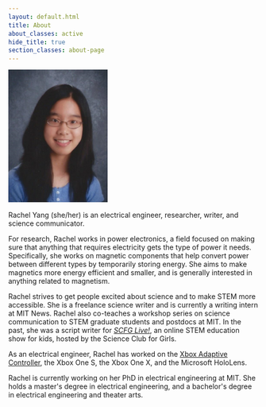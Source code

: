 ```yaml
---
layout: default.html
title: About
about_classes: active
hide_title: true
section_classes: about-page
---
```


<img src="/assets/images/about_me/headshot.jpg" width="200" class="left" alt="headshot">

Rachel Yang (she/her) is an electrical engineer, researcher, writer, and science communicator. 

For research, Rachel works in power electronics, a field focused on making sure that anything that requires electricity gets the type of power it needs. Specifically, she works on magnetic components that help convert power between different types by temporarily storing energy. She aims to make magnetics more energy efficient and smaller, and is generally interested in anything related to magnetism.

Rachel strives to get people excited about science and to make STEM more accessible. She is a freelance science writer and is currently a writing intern at MIT News. Rachel also co-teaches a workshop series on science communication to STEM graduate students and postdocs at MIT. In the past, she was a script writer for [_SCFG Live!_](https://www.scienceclubforgirls.org/scfglive), an online STEM education show for kids, hosted by the Science Club for Girls. 

As an electrical engineer, Rachel has worked on the [Xbox Adaptive Controller](https://www.microsoft.com/en-us/garage/wall-of-fame/xbox-adaptive-controller/), the Xbox One S, the Xbox One X, and the Microsoft HoloLens.

Rachel is currently working on her PhD in electrical engineering at MIT. She holds a master's degree in electrical engineering, and a bachelor's degree in electrical engineering and theater arts.
